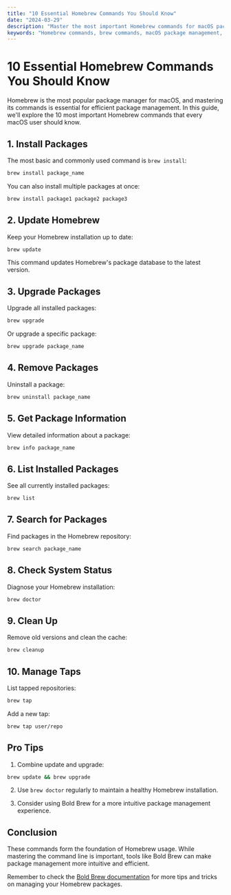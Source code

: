 ```yaml
---
title: "10 Essential Homebrew Commands You Should Know"
date: "2024-03-29"
description: "Master the most important Homebrew commands for macOS package management. Learn how to install, update, and manage packages efficiently."
keywords: "Homebrew commands, brew commands, macOS package management, brew update, brew install, brew upgrade, brew search, essential commands"
---
```


# 10 Essential Homebrew Commands You Should Know

Homebrew is the most popular package manager for macOS, and mastering its commands is essential for efficient package management. In this guide, we'll explore the 10 most important Homebrew commands that every macOS user should know.

## 1. Install Packages

The most basic and commonly used command is `brew install`:

```bash
brew install package_name
```

You can also install multiple packages at once:

```bash
brew install package1 package2 package3
```

## 2. Update Homebrew

Keep your Homebrew installation up to date:

```bash
brew update
```

This command updates Homebrew's package database to the latest version.

## 3. Upgrade Packages

Upgrade all installed packages:

```bash
brew upgrade
```

Or upgrade a specific package:

```bash
brew upgrade package_name
```

## 4. Remove Packages

Uninstall a package:

```bash
brew uninstall package_name
```

## 5. Get Package Information

View detailed information about a package:

```bash
brew info package_name
```

## 6. List Installed Packages

See all currently installed packages:

```bash
brew list
```

## 7. Search for Packages

Find packages in the Homebrew repository:

```bash
brew search package_name
```

## 8. Check System Status

Diagnose your Homebrew installation:

```bash
brew doctor
```

## 9. Clean Up

Remove old versions and clean the cache:

```bash
brew cleanup
```

## 10. Manage Taps

List tapped repositories:

```bash
brew tap
```

Add a new tap:

```bash
brew tap user/repo
```

## Pro Tips

1. Combine update and upgrade:
```bash
brew update && brew upgrade
```

2. Use `brew doctor` regularly to maintain a healthy Homebrew installation.

3. Consider using Bold Brew for a more intuitive package management experience.

## Conclusion

These commands form the foundation of Homebrew usage. While mastering the command line is important, tools like Bold Brew can make package management more intuitive and efficient.

Remember to check the [Bold Brew documentation](https://bold-brew.com) for more tips and tricks on managing your Homebrew packages. 